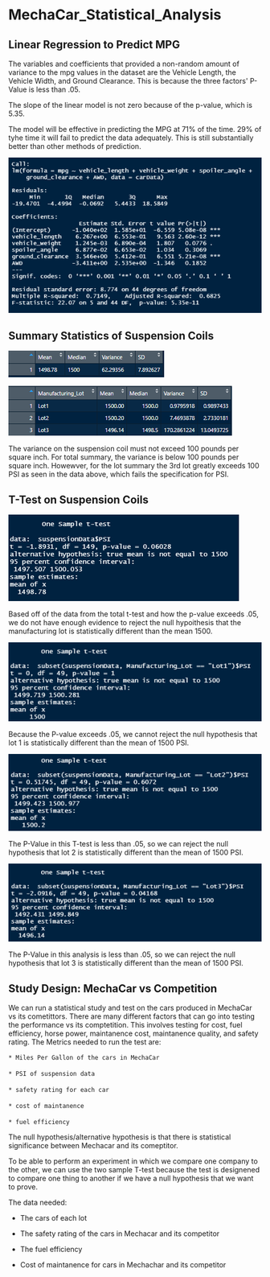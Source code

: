 # MechaCar_Statistical_Analysis

## Linear Regression to Predict MPG
  The variables and coefficients that provided a non-random amount of variance to the mpg values in the dataset are  the Vehicle Length, the Vehicle Width, and Ground Clearance. This is because the three factors' P-Value is less than .05.
  
  The slope of the linear model is not zero because of the p-value, which is 5.35.
  
  The model will be effective in predicting the MPG at 71% of the time. 29% of tyhe time it will fail to predict the data adequately. This is still substantially better than other methods of prediction.
  
![Statistical Analysis](https://github.com/tlin41390/MechaCar_Statistical_Analysis/blob/main/StatisticsPhotos/statistcalAnalysis.png)

## Summary Statistics of Suspension Coils

![Total Summary](https://github.com/tlin41390/MechaCar_Statistical_Analysis/blob/main/StatisticsPhotos/total_summary.png)

![Lot Summary](https://github.com/tlin41390/MechaCar_Statistical_Analysis/blob/main/StatisticsPhotos/lot_summary.png)

  The variance on the suspension coil must not exceed 100 pounds per square inch. For total summary, the variance is below 100 pounds per square inch. Howewver, for the lot summary the 3rd lot greatly exceeds 100 PSI as seen in the data above, which fails the specification for PSI.
  
## T-Test on Suspension Coils
 
![Total](https://github.com/tlin41390/MechaCar_Statistical_Analysis/blob/main/StatisticsPhotos/t-test.png)

  Based off of the data from the total t-test and how the p-value exceeds .05, we do not have enough evidence to reject the null hypoithesis that the manufacturing lot is statistically different than the mean 1500.
 
![Lot 1](https://github.com/tlin41390/MechaCar_Statistical_Analysis/blob/main/StatisticsPhotos/t-test1.png)

  Because the P-value exceeds .05, we cannot reject the null hypothesis that lot 1 is statistically different than the mean of 1500 PSI.
  
![Lot 2](https://github.com/tlin41390/MechaCar_Statistical_Analysis/blob/main/StatisticsPhotos/t-test2.png)

  The P-Value in this T-test is less than .05, so we can reject the null hypothesis that lot 2 is statistically different than the mean of 1500 PSI.
  
![Lot 3](https://github.com/tlin41390/MechaCar_Statistical_Analysis/blob/main/StatisticsPhotos/t-test3.png)

  The P-Value in this analysis is less than .05, so we can reject the null hypothesis that lot 3 is statistically different than the mean of 1500 PSI.
  
 ## Study Design: MechaCar vs Competition
 
 We can run a statistical study and test on the cars produced in MechaCar vs its cometittors. There are many different factors that can go into testing the performance vs its comptetition. This involves testing for cost, fuel efficiency, horse power, maintanence cost, maintanence quality, and safety rating.
  The Metrics needed to run the test are:
  
    * Miles Per Gallon of the cars in MechaCar
    
    * PSI of suspension data
    
    * safety rating for each car
    
    * cost of maintanence
    
    * fuel efficiency
    
 The null hypothesis/alternative hypothesis is that there is statistical significance between Mechacar and its comeptitor.
 
 To be able to perform an experiment in which we compare one company to the other, we can use the two sample T-test because the test is designened to compare one thing to another if we have a null hypothesis that we want to prove.
 
 The data needed:
 
  *  The cars of each lot
 
  * The safety rating of the cars in Mechacar and its competitor
  
  * The fuel efficiency
 
  * Cost of maintanence for cars in Mechachar and its competitor
